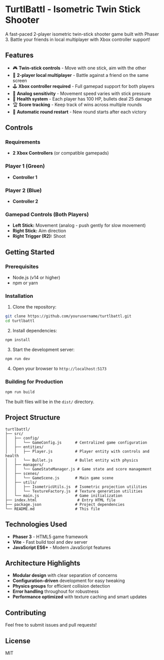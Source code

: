 # TurtlBattl - Isometric Twin Stick Shooter

A fast-paced 2-player isometric twin-stick shooter game built with Phaser 3. Battle your friends in local multiplayer with Xbox controller support!

## Features

- 🎮 **Twin-stick controls** - Move with one stick, aim with the other
- 🎯 **2-player local multiplayer** - Battle against a friend on the same screen
- 🕹️ **Xbox controller required** - Full gamepad support for both players
- 🎯 **Analog sensitivity** - Movement speed varies with stick pressure
- 💚 **Health system** - Each player has 100 HP, bullets deal 25 damage
- 🏆 **Score tracking** - Keep track of wins across multiple rounds
- 🔄 **Automatic round restart** - New round starts after each victory

## Controls

### Requirements
- **2 Xbox Controllers** (or compatible gamepads)

### Player 1 (Green)
- **Controller 1**

### Player 2 (Blue) 
- **Controller 2**

### Gamepad Controls (Both Players)
- **Left Stick:** Movement (analog - push gently for slow movement)
- **Right Stick:** Aim direction
- **Right Trigger (R2):** Shoot

## Getting Started

### Prerequisites
- Node.js (v14 or higher)
- npm or yarn

### Installation

1. Clone the repository:
```bash
git clone https://github.com/yourusername/turtlbattl.git
cd turtlbattl
```

2. Install dependencies:
```bash
npm install
```

3. Start the development server:
```bash
npm run dev
```

4. Open your browser to `http://localhost:5173`

### Building for Production

```bash
npm run build
```

The built files will be in the `dist/` directory.

## Project Structure

```
turtlbattl/
├── src/
│   ├── config/
│   │   └── GameConfig.js      # Centralized game configuration
│   ├── entities/
│   │   ├── Player.js          # Player entity with controls and health
│   │   └── Bullet.js          # Bullet entity with physics
│   ├── managers/
│   │   └── GameStateManager.js # Game state and score management
│   ├── scenes/
│   │   └── GameScene.js       # Main game scene
│   ├── utils/
│   │   ├── IsometricUtils.js  # Isometric projection utilities
│   │   └── TextureFactory.js  # Texture generation utilities
│   └── main.js                # Game initialization
├── index.html                  # Entry HTML file
├── package.json               # Project dependencies
└── README.md                  # This file
```

## Technologies Used

- **Phaser 3** - HTML5 game framework
- **Vite** - Fast build tool and dev server
- **JavaScript ES6+** - Modern JavaScript features

## Architecture Highlights

- **Modular design** with clear separation of concerns
- **Configuration-driven** development for easy tweaking
- **Physics groups** for efficient collision detection
- **Error handling** throughout for robustness
- **Performance optimized** with texture caching and smart updates

## Contributing

Feel free to submit issues and pull requests!

## License

MIT